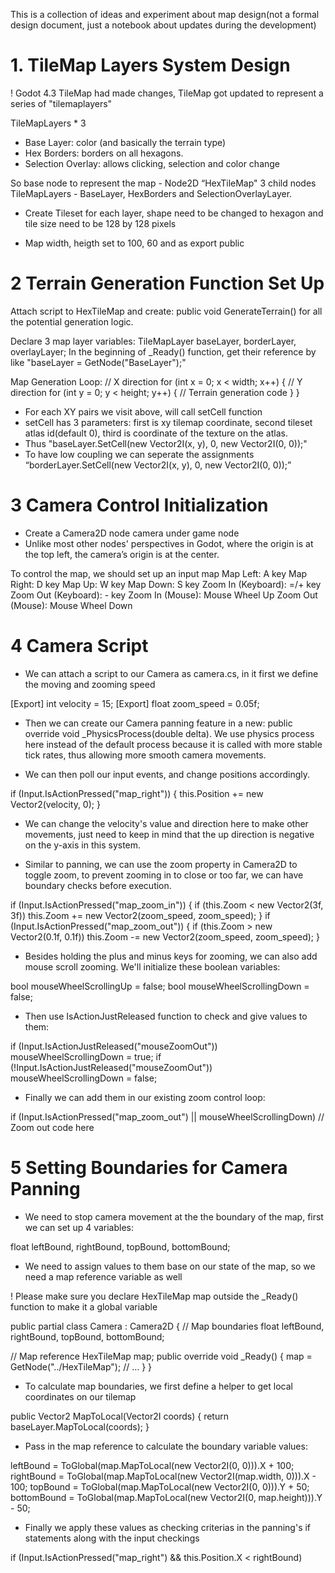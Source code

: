 This is a collection of ideas and experiment about map design(not a formal design document, just a notebook about updates during the development)

# 1. TileMap Layers System Design
! Godot 4.3 TileMap had made changes, TileMap got updated to represent a series of "tilemaplayers"

TileMapLayers * 3
- Base Layer: color (and basically the terrain type)
- Hex Borders: borders on all hexagons.
- Selection Overlay: allows clicking, selection and color change

So base node to represent the map - Node2D “HexTileMap"
3 child nodes TileMapLayers - BaseLayer, HexBorders and SelectionOverlayLayer.

- Create Tileset for each layer, shape need to be changed to hexagon and tile size need to be 128 by 128 pixels

- Map width, heigth set to 100, 60 and as export public

# 2 Terrain Generation Function Set Up

Attach script to HexTileMap and create: public void GenerateTerrain() for all the potential generation logic. 

Declare 3 map layer variables: TileMapLayer baseLayer, borderLayer, overlayLayer; In the beginning of _Ready() function, get their reference by like "baseLayer = GetNode<TileMapLayer>("BaseLayer");"

Map Generation Loop: 
// X direction
for (int x = 0; x < width; x++)
{
  // Y direction
  for (int y = 0; y < height; y++)
  {
    // Terrain generation code
  }
}

- For each XY pairs we visit above, will call setCell function
- setCell has 3 parameters: first is xy tilemap coordinate, second tileset atlas id(default 0), third is coordinate of the texture on the atlas.
- Thus "baseLayer.SetCell(new Vector2I(x, y), 0, new Vector2I(0, 0));"
- To have low coupling we can seperate the assignments “borderLayer.SetCell(new Vector2I(x, y), 0, new Vector2I(0, 0));”

# 3 Camera Control Initialization

- Create a Camera2D node camera under game node
- Unlike most other nodes' perspectives in Godot, where the origin is at the top left, the camera’s origin is at the center.

To control the map, we should set up an input map
Map Left: A key
Map Right: D key
Map Up: W key
Map Down: S key
Zoom In (Keyboard): =/+ key
Zoom Out (Keyboard): - key
Zoom In (Mouse): Mouse Wheel Up
Zoom Out (Mouse): Mouse Wheel Down

# 4 Camera Script

- We can attach a script to our Camera as camera.cs, in it first we define the moving and zooming speed 

[Export]
int velocity = 15;
[Export]
float zoom_speed = 0.05f;

- Then we can create our Camera panning feature in a new: public override void _PhysicsProcess(double delta). We use physics process here instead of the default process because it is called with more stable tick rates, thus allowing more smooth camera movements.

- We can then poll our input events, and change positions accordingly.

if (Input.IsActionPressed("map_right"))
{
  this.Position += new Vector2(velocity, 0);
}

- We can change the velocity's value and direction here to make other movements, just need to keep in mind that the up direction is negative on the y-axis in this system.

- Similar to panning, we can use the zoom property in Camera2D to toggle zoom, to prevent zooming in to close or too far, we can have boundary checks before execution.

if (Input.IsActionPressed("map_zoom_in")) {
    if (this.Zoom < new Vector2(3f, 3f))
        this.Zoom += new Vector2(zoom_speed, zoom_speed);
}
if (Input.IsActionPressed("map_zoom_out")) {
    if (this.Zoom > new Vector2(0.1f, 0.1f))
        this.Zoom -= new Vector2(zoom_speed, zoom_speed);
}

- Besides holding the plus and minus keys for zooming, we can also add mouse scroll zooming.
We'll initialize these boolean variables:

bool mouseWheelScrollingUp = false;
bool mouseWheelScrollingDown = false;

- Then use IsActionJustReleased function to check and give values to them:

if (Input.IsActionJustReleased("mouseZoomOut"))
    mouseWheelScrollingDown = true;
if (!Input.IsActionJustReleased("mouseZoomOut"))
    mouseWheelScrollingDown = false;

- Finally we can add them in our existing zoom control loop:

if (Input.IsActionPressed("map_zoom_out") || mouseWheelScrollingDown)
    // Zoom out code here

# 5 Setting Boundaries for Camera Panning

- We need to stop camera movement at the the boundary of the map, first we can set up 4 variables:

float leftBound, rightBound, topBound, bottomBound;

- We need to assign values to them base on our state of the map, so we need a map reference variable as well

! Please make sure you declare HexTileMap map outside the _Ready() function to make it a global variable

public partial class Camera : Camera2D
{
  // Map boundaries
  float leftBound, rightBound, topBound, bottomBound;

  // Map reference
  HexTileMap map;
  public override void _Ready()
  {
    map = GetNode<HexTileMap>("../HexTileMap");
    // ...
  }
}

- To calculate map boundaries, we first define a helper to get local coordinates on our tilemap

public Vector2 MapToLocal(Vector2I coords)
{
  return baseLayer.MapToLocal(coords);
} 

- Pass in the map reference to calculate the boundary variable values:

leftBound = ToGlobal(map.MapToLocal(new Vector2I(0, 0))).X + 100;
rightBound = ToGlobal(map.MapToLocal(new Vector2I(map.width, 0))).X - 100;
topBound = ToGlobal(map.MapToLocal(new Vector2I(0, 0))).Y + 50;
bottomBound = ToGlobal(map.MapToLocal(new Vector2I(0, map.height))).Y - 50;

- Finally we apply these values as checking criterias in the panning's if statements along with the input checkings

if (Input.IsActionPressed("map_right") && this.Position.X < rightBound)